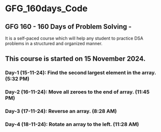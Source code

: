 # GFG_160days_Code

## GFG 160 - 160 Days of Problem Solving - 
It is a self-paced course which will help any student to practice DSA problems in a structured and organized manner.

## This course is started on 15 November 2024.

### Day-1 (15-11-24): Find the second largest element in the array. (5:32 PM)
### Day-2 (16-11-24): Move all zeroes to the end of array. (11:45 PM)
### Day-3 (17-11-24): Reverse an array. (8:28 AM)
### Day-4 (18-11-24): Rotate an array to the left. (11:28 AM)
